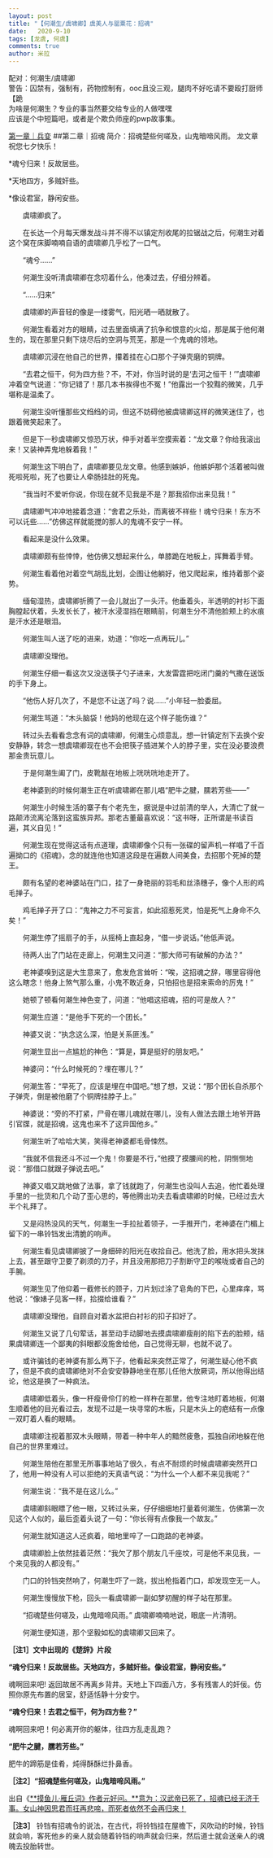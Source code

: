 ```yaml
---
layout: post
title: "【何潮生/虞啸卿】虞美人与罂粟花：招魂"
date:   2020-9-10
tags: [龙虞, 何虞]
comments: true
author: 米拉
---
```


配对：何潮生/虞啸卿  
警告：囚禁有，强制有，药物控制有，ooc且没三观，腿肉不好吃请不要殴打厨师【跪  
为啥是何潮生？专业的事当然要交给专业的人做嘿嘿  
应该是个中短篇吧，或者是个欺负师座的pwp故事集。

[第一章｜兵变](https://miralworth.github.io/Yumeiren&Yingsuhua_Bingbian/)
##第二章｜招魂
简介：招魂楚些何嗟及，山鬼暗啼风雨。
龙文章祝您七夕快乐！



*魂兮归来！反故居些。

*天地四方，多贼奸些。

*像设君室，静闲安些。


　　虞啸卿疯了。

　　在长达一个月每天爆发战斗并不得不以镇定剂收尾的拉锯战之后，何潮生对着这个窝在床脚喃喃自语的虞啸卿几乎松了一口气。

　　“魂兮……”

　　何潮生没听清虞啸卿在念叨着什么，他凑过去，仔细分辨着。

　　“……归来”

　　虞啸卿的声音轻的像是一缕雾气，阳光晒一晒就散了。

　　何潮生看着对方的眼睛，过去里面填满了抗争和恨意的火焰，那是属于他何潮生的，现在那里只剩下烧尽后的空洞与荒芜，那是一个鬼魂的领地。

　　虞啸卿沉浸在他自己的世界，攥着挂在心口那个子弹壳磨的铜牌。

　　“去君之恒干，何为四方些？不，不对，你当时说的是‘去河之恒干！’”虞啸卿冲着空气说道：“你记错了！那几本书挨得也不冤！”他露出一个狡黠的微笑，几乎堪称是温柔了。

　　何潮生没听懂那些文绉绉的词，但这不妨碍他被虞啸卿这样的微笑迷住了，也跟着微笑起来了。

　　但是下一秒虞啸卿又惊恐万状，伸手对着半空摸索着：“龙文章？你给我滚出来！又装神弄鬼地躲着我！”

　　何潮生这下明白了，虞啸卿要见龙文章。他感到嫉妒，他嫉妒那个活着被叫做死啦死啦，死了也要让人牵肠挂肚的死鬼。

　　“我当时不爱听你说，你现在就不见我是不是？那我招你出来见我！”

　　虞啸卿气冲冲地接着念道：“舍君之乐处，而离彼不祥些！魂兮归来！东方不可以讬些……”仿佛这样就能搅的那人的鬼魂不安宁一样。

　　看起来是没什么效果。

　　虞啸卿颇有些悻悻，他仿佛又想起来什么，单膝跪在地板上，挥舞着手臂。

　　何潮生看着他对着空气胡乱比划，企图让他躺好，他又爬起来，维持着那个姿势。

　　缅甸湿热，虞啸卿折腾了一会儿就出了一头汗。他垂着头，半透明的衬衫下面胸膛起伏着，头发长长了，被汗水浸湿挡在眼睛前，何潮生分不清他脸颊上的水痕是汗水还是眼泪。

　　何潮生叫人送了吃的进来，劝道：“你吃一点再玩儿。”

　　虞啸卿没理他。

　　何潮生仔细一看这次又没送筷子勺子进来，大发雷霆把吃闭门羹的气撒在送饭的手下身上。

　　“他伤人好几次了，不是您不让送了吗？说……”小年轻一脸委屈。

　　何潮生骂道：“木头脑袋！他妈的他现在这个样子能伤谁？”

　　转过头去看看念念有词的虞啸卿，何潮生心烦意乱，想一针镇定剂下去换个安安静静，转念一想虞啸卿现在也不会把筷子插进某个人的脖子里，实在没必要浪费那金贵玩意儿。

　　于是何潮生阖了门，皮靴敲在地板上咣咣咣地走开了。



　　老神婆到的时候何潮生正在听虞啸卿在那儿唱“肥牛之腱，臑若芳些——”

　　何潮生小时候生活的寨子有个老先生，据说是中过前清的举人，大清亡了就一路颠沛流离沦落到这蛮族异邦。那老古董最喜欢说：“这书呀，正所谓是书读百遍，其义自见！”

　　何潮生现在觉得这话有点道理，虞啸卿像个只有一张碟的留声机一样唱了千百遍拗口的《招魂》，念的就连他也知道这段是在遍数人间美食，去招那个死掉的楚王。

　　颇有名望的老神婆站在门口，挂了一身艳丽的羽毛和丝涤穗子，像个人形的鸡毛掸子。

　　鸡毛掸子开了口：“鬼神之力不可妄言，如此招惹死灵，怕是死气上身命不久矣！”

　　何潮生停了摇扇子的手，从摇椅上直起身，“借一步说话。”他低声说。

　　待两人出了门站在走廊上，何潮生又问道：“那大师可有破解的办法？”

　　老神婆嗅到这是大生意来了，愈发危言耸听：“唉，这招魂之辞，哪里容得他这么瞎念！他身上煞气那么重，小鬼不敢近身，只怕招也是招来索命的厉鬼！”

　　她顿了顿看何潮生神色变了，问道：“他唱这招魂，招的可是故人？”

　　何潮生应道：“是他手下死的一个团长。”

　　神婆又说：“执念这么深，怕是关系匪浅。”

　　何潮生显出一点尴尬的神色：“算是，算是挺好的朋友吧。”

　　神婆问：“什么时候死的？埋在哪儿？”

　　何潮生答：“早死了，应该是埋在中国吧。”想了想，又说：“那个团长自杀那个子弹壳，倒是被他磨了个铜牌挂脖子上。”

　　神婆说：“旁的不打紧，尸骨在哪儿魂就在哪儿，没有人做法去跟土地爷开路引官牒，就是招魂，这鬼也来不了这异国他乡。”

　　何潮生听了哈哈大笑，笑得老神婆都毛骨悚然。

　　“我就不信我还斗不过一个鬼！你要是不行，”他摸了摸腰间的枪，阴恻恻地说：“那借口就跟子弹说去吧。”

　　神婆又唱又跳地做了法事，拿了钱就跑了，何潮生也没叫人去追，他忙着处理手里的一批货和几个动了歪心思的，等他腾出功夫去看虞啸卿的时候，已经过去大半个礼拜了。

　　又是闷热没风的天气，何潮生一手拉扯着领子，一手推开门，老神婆在门楣上留下的一串铃铛发出清脆的响声。

　　何潮生看见虞啸卿披了一身细碎的阳光在收拾自己。他洗了脸，用水把头发抹上去，甚至跟守卫要了剃须的刀子，并且没用那把刀子割断守卫的喉咙或者自己的手腕。

　　何潮生见了他仰着一截修长的颈子，刀片划过涂了皂角的下巴，心里痒痒，骂他说：“像婊子见客一样，拾掇给谁看？”

　　虞啸卿没理他，自顾自对着水盆把白衬衫的扣子扣好了。

　　何潮生又说了几句荤话，甚至动手动脚地去摸虞啸卿瘦削的陷下去的脸颊，结果虞啸卿连一个鄙夷的斜眼都没施舍给他，自己觉得无聊，也就不说了。

　　或许骗钱的老神婆有那么两下子，他看起来突然正常了，何潮生疑心他不疯了，但是不疯的虞啸卿绝对不会安安静静地坐在那儿任他大放厥词，所以他得出结论，他这是换了一种疯法。

　　虞啸卿低着头，像一杆瘦骨伶仃的枪一样杵在那里，他专注地盯着地板，何潮生顺着他的目光看过去，发现不过是一块寻常的木板，只是木头上的疤结有一点像一双盯着人看的眼睛。

　　虞啸卿注视着那双木头眼睛，带着一种中年人的黯然疲惫，孤独自闭地躲在他自己的世界里难过。

　　何潮生陪他在那里无所事事地站了很久，有点不耐烦的时候虞啸卿突然开口了，他用一种没有人可以拒绝的天真语气说：“为什么一个人都不来见我呢？”

　　何潮生说：“我不是在这儿么。”

　　虞啸卿斜眼瞟了他一眼，又转过头来，仔仔细细地打量着何潮生，仿佛第一次见这个人似的，最后歪着头说了一句：“你长得有点像我一个故友。”

　　何潮生就知道这人还疯着，暗地里啐了一口跑路的老神婆。

　　虞啸卿脸上依然挂着茫然：“我欠了那个朋友几千座坟，可是他不来见我，一个来见我的人都没有。”

　　门口的铃铛突然响了，何潮生吓了一跳，拔出枪指着门口，却发现空无一人。

　　何潮生慢慢放下枪，回头一看虞啸卿一副如梦初醒的样子站在那里。

　　“招魂楚些何嗟及，山鬼暗啼风雨。” 虞啸卿喃喃地说，眼底一片清明。

　　何潮生便知道，那个坚毅如松的虞啸卿又回来了。





**［注1］文中出现的《楚辞》片段**

**“魂兮归来！反故居些。天地四方，多贼奸些。像设君室，静闲安些。”**

魂啊回来吧! 返回故居不再离乡背井。天地上下四面八方，多有残害人的奸佞。仿照你原先布置的居室，舒适恬静十分安宁。

**“魂兮归来！去君之恒干，何为四方些？”**

魂啊回来吧！何必离开你的躯体，往四方乱走乱跑？

**“肥牛之腱，臑若芳些。”**

肥牛的蹄筋是佳肴，炖得酥酥烂扑鼻香。

**［注2］“招魂楚些何嗟及，山鬼暗啼风雨。”** 

出自《[**摸鱼儿·雁丘词》作者元好问。**意为：汉武帝已死了，招魂已经无济于事。女山神因思君而抂再悲啼，而死者依然不会再归来！ ](https://m.baidu.com/from=1099b/ssid=2648b2d4c1e9b6c90323/uid=0/bd_page_type=1/pu=sz%40224_220%2Cta%40iphone___3_605%2Cusm%403/baiduid=4E64DB0D664C8FFD659AA2B3CBE7FD39/w=0_10_/t=iphone/l=1/tc?clk_type=1&vit=osres&l=1&baiduid=4E64DB0D664C8FFD659AA2B3CBE7FD39&t=iphone&ref=www_iphone&from=1099b&ssid=2648b2d4c1e9b6c90323&lid=11869719436632079120&bd_page_type=1&pu=sz%40224_220%2Cta%40iphone___3_605%2Cusm%403&order=2&fm=alop&isAtom=1&is_baidu=0&tj=ks_general_new_2_0_10_lNaN&clk_info=%7B%22tplname%22%3A%22ks_general_new%22%2C%22srcid%22%3A28217%2C%22t%22%3A1598367969698%2C%22xpath%22%3A%22div-article-section-a\(c-t\)-h3-span%22%7D&wd=&eqid=a4b9b6f06c013b10100000005f4528bf&w_qd=IlPT2AEptyoA_yk8v4wbwBe6AiVVd-gmzC9ZeBjV-QYrQePr4iIumZm7-Ao1tMt_mgMXPNpGAmyz1gUG&bdver=2&tcplug=1&dict=-1&sec=5991&di=6718d7a33aa31d7b&bdenc=1&tch=124.117.92.267.4.1645&nsrc=19lcKqzvqZphxhw1W5Bw4UaAMTjJ97Cnw4wjoSjNvbhLck4xnfvh3aEj3XYSxw%2BXinH%2FIjx6ou%2FK7mCl9Of3qbV4fdiFptMBq%2BBZ5fuzyB%2BEum6wkllymheGxZAhFF9JfN00dOmXDpVO7cYDeNp1J7f803d6kMQRoxFyVDVq%2BCtofQ1iHEBpiMokSwzzdtIwwtb4VqjHXIechXZuxC8c2Zfffu3Gi9Q5aV1jcXc5lvLolGn0LXTvUlZTPjM2pQivdNpOiCtGlFJrjHUEqlRyaydADAff6dF5ymRmJYVTMD5rWAVplKpwoT5t9OzlmFpmjITFjj%2BauTop%2Buxq%2BenHNiiRN8VXn%2FfWC05PW0198S0%3D)

**［注3］**
铃铛有招魂令的说法，在古代，将铃铛挂在屋檐下，风吹动的时候，铃铛就会响，客死他乡的亲人就会随着铃铛的响声就会归来，然后道士就会送亲人的魂魄去投胎转世。
